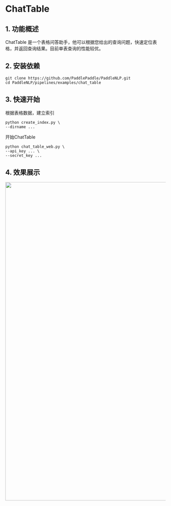 # ChatTable

## 1. 功能概述

ChatTable 是一个表格问答助手，他可以根据您给出的查询问题，快速定位表格，并返回查询结果。目前单表查询的性能较优。

## 2. 安装依赖

```
git clone https://github.com/PaddlePaddle/PaddleNLP.git
cd PaddleNLP/pipelines/examples/chat_table
```

## 3. 快速开始

根据表格数据，建立索引
```
python create_index.py \
--dirname ...
```
开始ChatTable
```
python chat_table_web.py \
--api_key ... \
--secret_key ...
```

## 4. 效果展示

<div align="center">
    <img src="https://github.com/PaddlePaddle/PaddleNLP/assets/137043369/794270c1-3c3e-4e4a-aa1d-8a48206c70b4" width="1000px">
</div>
